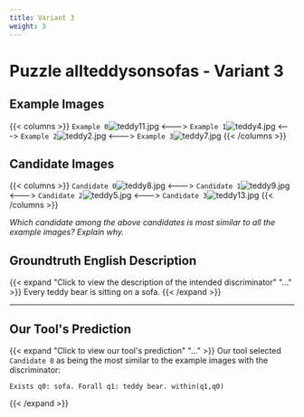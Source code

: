 ```yaml
---
title: Variant 3
weight: 3
---
```


# Puzzle allteddysonsofas - Variant 3

## Example Images
{{< columns >}}
`Example 0`![teddy11.jpg](/natscene-data/images/teddy11.jpg)
<--->
`Example 1`![teddy4.jpg](/natscene-data/images/teddy4.jpg)
<--->
`Example 2`![teddy2.jpg](/natscene-data/images/teddy2.jpg)
<--->
`Example 3`![teddy7.jpg](/natscene-data/images/teddy7.jpg)
{{< /columns >}}

## Candidate Images
{{< columns >}}
`Candidate 0`![teddy8.jpg](/natscene-data/images/teddy8.jpg)
<--->
`Candidate 1`![teddy9.jpg](/natscene-data/images/teddy9.jpg)
<--->
`Candidate 2`![teddy5.jpg](/natscene-data/images/teddy5.jpg)
<--->
`Candidate 3`![teddy13.jpg](/natscene-data/images/teddy13.jpg)
{{< /columns >}}

*Which candidate among the above candidates is most similar to all the example images? Explain why.*

## Groundtruth English Description

{{< expand "Click to view the description of the intended discriminator" "..." >}}
Every teddy bear is sitting on a sofa.
{{< /expand >}}

---



## Our Tool's Prediction

{{< expand "Click to view our tool's prediction" "..." >}}
Our tool selected `Candidate 0` as being the most similar to the example images with the discriminator:
```plaintext
Exists q0: sofa. Forall q1: teddy bear. within(q1,q0)
```
{{< /expand >}}
